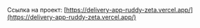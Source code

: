 Ссылка на проект: [https://delivery-app-ruddy-zeta.vercel.app/](https://delivery-app-ruddy-zeta.vercel.app/)

